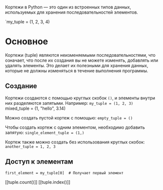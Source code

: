 
Кортежи в Python — это один из встроенных типов данных, используемых для хранения последовательностей элементов.

`my_tuple = (1, 2, 3, 4)

# Основное

Кортежи (tuple) являются неизменяемыми последовательностями, что означает, что после их создания вы не можете изменять, добавлять или удалять элементы. Это делает их полезными для хранения данных, которые не должны изменяться в течение выполнения программы.

## Создание

Кортежи создаются с помощью круглых скобок `()`, и элементы внутри них разделяются запятыми. Например:
`my_tuple = (1, 2, 3)
`mixed_tuple = (1, "hello", 3.14)

Можно создать пустой кортеж с помощью:
`empty_tuple = ()`

Чтобы создать кортеж с одним элементом, необходимо добавить запятую:
`single_element_tuple = (1,)`

Кортеж также можно создать без использования круглых скобок:
`another_tuple = 1, 2, 3`

## Доступ к элементам

`first_element = my_tuple[0]  # Получает первый элемент`

[[tuple.count()]]
[[tuple.index()]]